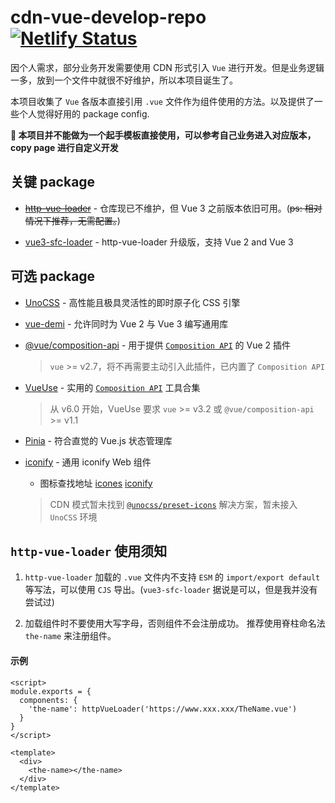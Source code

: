 # cdn-vue-develop-repo [![Netlify Status](https://api.netlify.com/api/v1/badges/ee9cb145-2b8c-4644-a36d-c33887c4922c/deploy-status)](https://app.netlify.com/sites/stalwart-mooncake-2040cd/deploys)

因个人需求，部分业务开发需要使用 CDN 形式引入 `Vue` 进行开发。但是业务逻辑一多，放到一个文件中就很不好维护，所以本项目诞生了。

本项目收集了 `Vue` 各版本直接引用 `.vue` 文件作为组件使用的方法。以及提供了一些个人觉得好用的 package config.

**🔴 本项目并不能做为一个起手模板直接使用，可以参考自己业务进入对应版本，copy page 进行自定义开发**

## 关键 package

- [~~http-vue-loader~~](https://github.com/FranckFreiburger/http-vue-loader) - 仓库现已不维护，但 Vue 3 之前版本依旧可用。(~~ps: 相对情况下推荐，无需配置。~~)

- [vue3-sfc-loader](https://github.com/FranckFreiburger/vue3-sfc-loader) - http-vue-loader 升级版，支持 Vue 2 and Vue 3

## 可选 package

- [UnoCSS](https://github.com/unocss/unocss) - 高性能且极具灵活性的即时原子化 CSS 引擎

- [vue-demi](https://github.com/vueuse/vue-demi) - 允许同时为 Vue 2 与 Vue 3 编写通用库

- [@vue/composition-api](https://github.com/vuejs/composition-api) - 用于提供 [`Composition API`](https://cn.vuejs.org/guide/extras/composition-api-faq.html) 的 Vue 2 插件

  > `vue` >= v2.7，将不再需要主动引入此插件，已内置了 `Composition API`

- [VueUse](https://vueuse.org/) - 实用的 [`Composition API`](https://cn.vuejs.org/guide/extras/composition-api-faq.html) 工具合集

  > 从 v6.0 开始，VueUse 要求 `vue` >= v3.2 或 `@vue/composition-api` >= v1.1

- [Pinia](https://pinia.vuejs.org/zh/) - 符合直觉的 Vue.js 状态管理库

- [iconify](https://github.com/iconify/iconify) - 通用 iconify Web 组件

  - 图标查找地址 [icones](https://icones.js.org/) [iconify](https://icon-sets.iconify.design/)

  > CDN 模式暂未找到 [`@unocss/preset-icons`](https://github.com/unocss/unocss/tree/main/packages/preset-icons/) 解决方案，暂未接入 `UnoCSS` 环境

## `http-vue-loader` 使用须知

1. `http-vue-loader` 加载的 `.vue` 文件内不支持 `ESM` 的 `import/export default` 等写法，可以使用 `CJS` 导出。(`vue3-sfc-loader` 据说是可以，但是我并没有尝试过)

2. 加载组件时不要使用大写字母，否则组件不会注册成功。 推荐使用脊柱命名法 `the-name` 来注册组件。

#### 示例

```vue
<script>
module.exports = {
  components: {
    'the-name': httpVueLoader('https://www.xxx.xxx/TheName.vue')
  }
}
</script>

<template>
  <div>
    <the-name></the-name>
  </div>
</template>
```
